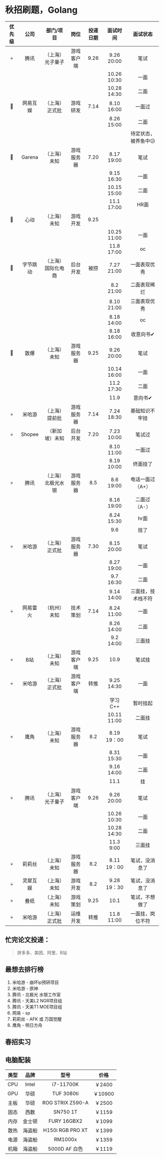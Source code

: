 # 秋招刷题，Golang

| 优先级 | 公司 | 部门/项目 | 岗位 | 投递日期 | 面试时间 | 面试状态 |
| :----: | :----: | :----: | :----: | :----: | :----: | :----: |
| 💀 | 腾讯 | （上海）光子量子 | 游戏客户端 | 9.26 | 9.26 20:00 | 笔试 |
| |   |   |   |  | 10.26 10:30 | 一面 |
| |   |   |   |  | 10.28 14:30 | 二面 |
| 🚄 | 网易互娱 | （上海）正式批 | 游戏研发 | 7.14 | 8.10 16:00 | 一面过 |
| |   |   |   |  | 8.26 15:00 | 二面 |
| |   |   |   |  |  | 待定状态，被养鱼中😥 |
| 🎉 | Garena | （上海）未知 | 游戏服务器 | 7.20 | 8.17 19:00  | 笔试 |
| |   |   |   |  | 9.15 16:30 | 一面 |
| |   |   |   |  | 10.15 15:00 | 二面 |
| |   |   |   |  | 11.1 17:00 | HR面 |
| 🎉 | 心动 | （上海）未知 | 游戏开发 | 9.25 | |  |
| |   |   |   |  | 10.25 11:00 | 一面 |
| |   |   |   |  | 11.8 17:00 | oc |
| 🎉 | 字节跳动 | （上海）国际化电商 | 后台开发 | 被捞 | 7.27 21:00 | 一面表现优秀 |
| |   |   |   |  | 8.2 21:00 | 二面表现稀烂 |
| |   |   |   |  | 8.10 21:00 | 三面表现优秀 |
| |   |   |   |  | 8.18 14:00 | oc |
| |   |   |   |  | 8.18 16:00 | 收意向书✔ |
| 🎉 | 散爆 | （上海）未知 | 游戏服务器 | 9.25 | 9.26 20:00 | 笔试 |
| |   |   |   |  | 10.14 16:00 | 一面 |
| |   |   |   |  | 11.2 17:30 | 二面 |
| |   |   |   |  | 11.9 | 意向书✔ |
| 💀 | 米哈游 | （上海）提前批 | 游戏服务器 | 7.14 | 7.24 18:30 | 基础知识不牢挂 | 
| 💀 | Shopee | （新加坡）未知 | 后台开发 | 7.20 | 7.23 10:00 | 笔试过 |
| |   |   |   |  | 8.10 11:00  | 一面过 |
| |   |   |   |  | 8.19 10:00  | 终面挂了 |
| 💀 | 腾讯 | （上海）北极光水银 | 游戏服务器 | 8.5 | 8.6 19:00 | 电话一面过（A+） |
| |   |   |   |  | 8.16 19:00 | 二面过（A-） |
| |   |   |   |  | 8.24 15:30 | hr面 |
| |   |   |   |  | 9.6 | 挂了 |
| 💀 | 米哈游 | （上海）正式批 | 游戏服务器 | 7.30 | 8.15 20:00 | 笔试 | 
| |   |   |   |  | 8.27 19:00 | 一面 |
| |   |   |   |  | 9.7 16:30 | 二面 |
| |   |   |   |  | 9.14 14:00 | 三面挂，技术栈不符 |
| 💀 | 网易雷火 | （杭州）未知 | 技术策划 | 7.14 | 8.24 11:00 | 一面 |
| |   |   |   |  | 8.26 14:00 | 二面 |
| |   |   |   |  | 9.2 14:00 | 三面挂 |
| 💀 | B站 | （上海）未知 | 游戏客户端 | 9.25 | 10.9 | 笔试挂 |
| 💀 | 米哈游 | （上海）正式批 | 游戏客户端 | 转推 | 9.25 14:30 | 一面 | 
| |   |   |   |  | 学习C++ | 暂时挂起 |
| |   |   |   |  | 10.11 11:00 | 二面挂 |
| 💀 | 鹰角 | （上海）未知 | 游戏服务器 | 8.2 | 8.19 19：00 | 笔试 |
| |   |   |   |  | 8.31 15:30 | 一面 |
| |   |   |   |  | 9.16 14:00 | 二面 |
| |   |   |   |  | 11.1 | 挂 |
| 💀 | 腾讯 | （上海）光子量子 | 游戏客户端 | 9.26 | 9.26 20:00 | 笔试 |
| |   |   |   |  | 10.26 10:30 | 一面 |
| |   |   |   |  | 10.28 14:30 | 二面 |
| |   |   |   |  | 11.3 9:00 | 三面挂 |
| 💀 | 莉莉丝 | （上海）未知 | 游戏服务器 | 8.2 | 8.11 19：00 | 笔试，没消息了 |
| 💀 | 灵犀互娱 | （上海）未知 | 游戏开发 | 8.2 | 9.28 19：30 | 笔试，没消息了 |
| 💀 | 叠纸 | （上海）未知 | 游戏策划 | 9.25 | 10.1 | 笔试，不想做了 |
| 💀 | 米哈游 | （上海）正式批 | 运维开发 | 转推 | 11.8 11:00 | 一面挂，岗位不符 | 

## 忙完论文投递：
>拼多多、美团、阿里、B站

## 最想去排行榜
1. 米哈游 - 崩坏ip预研项目
2. 米哈游 - 原神
3. 腾讯 - 北极光 水银工作室
4. 腾讯 - 天美L2 NGR项目组
5. 腾讯 - 天美T1 MOE项目组
6. 网易 - sp
7. 莉莉丝 - AFK 或 万国觉醒
8. 鹰角 - 明日方舟

## 春招实习

## 电脑配装

| 类型 | 品牌 | 型号 | 价格 |
| :----: | :----: | :----: | :----: |
| CPU | Intel | i7-11700K | ￥2400 |
| GPU | 华硕 | TUF 3080ti | ￥10900 |
| 主板 | 华硕 | ROG STRIX Z590-A | ￥2500 |
| 固态 | 西数 | SN750 1T | ￥1159 |
| 内存 | 金士顿 | FURY 16GBX2 | ￥1099 |
| 散热 | 海盗船 | H150i RGB PRO XT | ￥1399 |
| 电源 | 海盗船 | RM1000x | ￥1359 |
| 机箱 | 海盗船 | 5000D AF 白色 | ￥1119 |
